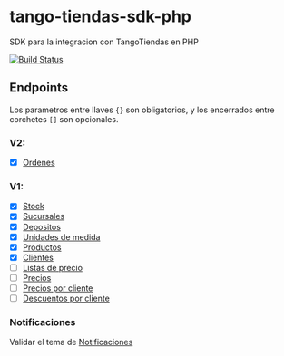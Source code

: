 # tango-tiendas-sdk-php
SDK para la integracion con TangoTiendas en PHP

[![Build Status](https://travis-ci.com/gento-arg/tango-tiendas-sdk-php.svg?branch=master)](https://travis-ci.com/gento-arg/tango-tiendas-sdk-php)

## Endpoints

Los parametros entre llaves `{}` son obligatorios, y los encerrados entre corchetes `[]` son opcionales.

### V2:

- [x] [Ordenes](https://tiendas.axoft.com/api/v2/Aperture/order)

### V1:

- [x] [Stock](https://tiendas.axoft.com/api/Aperture/Stock)
- [x] [Sucursales](https://tiendas.axoft.com/api/Aperture/Store)
- [x] [Depositos](https://tiendas.axoft.com/api/Aperture/Warehouse)
- [x] [Unidades de medida](https://tiendas.axoft.com/api/Aperture/Measure)
- [x] [Productos](https://tiendas.axoft.com/api/Aperture/Product)
- [x] [Clientes](https://tiendas.axoft.com/api/Aperture/Customer)
- [ ] [Listas de precio](https://tiendas.axoft.com/api/Aperture/PriceList)
- [ ] [Precios](https://tiendas.axoft.com/api/Aperture/Price)
- [ ] [Precios por cliente](https://tiendas.axoft.com/api/Aperture/PriceByCustomer)
- [ ] [Descuentos por cliente](https://tiendas.axoft.com/api/Aperture/DiscountByCustomer)

### Notificaciones

Validar el tema de [Notificaciones](https://github.com/TangoSoftware/ApiTiendas#notificaciones)